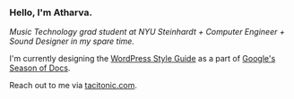 ### Hello, I'm Atharva.

*Music Technology grad student at NYU Steinhardt + Computer Engineer + Sound Designer in my spare time.*

I'm currently designing the [WordPress Style Guide](https://github.com/WordPress/WordPress-Documentation-Style-Guide) as a part of [Google's Season of Docs](https://developers.google.com/season-of-docs/docs/2020/participants/project-wordpress-tacitonic).

Reach out to me via [tacitonic.com](https://tacitonic.com).
<!--
**tacitonic/tacitonic** is a ✨ _special_ ✨ repository because its `README.md` (this file) appears on your GitHub profile.

Here are some ideas to get you started:

- 🔭 I’m currently working on ...
- 🌱 I’m currently learning ...
- 👯 I’m looking to collaborate on ...
- 🤔 I’m looking for help with ...
- 💬 Ask me about ...
- 📫 How to reach me: ...
- 😄 Pronouns: ...
- ⚡ Fun fact: ...
-->
